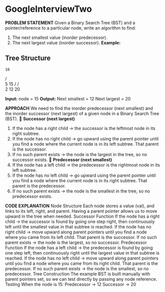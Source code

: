 # GoogleInterviewTwo
**PROBLEM STATEMENT**
Given a Binary Search Tree (BST) and a pointer/reference to a particular node, write an algorithm to find:
1. The next smallest value (inorder predecessor).
2. The next largest value (inorder successor).
**Example:**
## Tree Structure

    10
   /  \
  5    15
 /     / \
2    12  20


**Input:** 
node = 15
**Output:**
Next smallest = 12
Next largest = 20

**APPROACH**
We need to find the inorder predecessor (next smallest) and the inorder successor (next largest) of a given node in a Binary Search Tree (BST).
🔹 **Successor (next largest)**
1. If the node has a right child → the successor is the leftmost node in its right subtree.
2. If the node has no right child → go upward using the parent pointer until you find a node where the current node is in its left subtree. That parent is the successor.
3. If no such parent exists → the node is the largest in the tree, so no successor exists.
🔹 **Predecessor (next smallest)**
1. If the node has a left child → the predecessor is the rightmost node in its left subtree.
2. If the node has no left child → go upward using the parent pointer until you find a node where the current node is in its right subtree. That parent is the predecessor.
3. If no such parent exists → the node is the smallest in the tree, so no predecessor exists.

**CODE EXPLANATION**
Node Structure
Each node stores a value (val), and links to its left, right, and parent.
Having a parent pointer allows us to move upward in the tree when needed.
Successor Function
If the node has a right child → the successor is found by going one step right, then continuously left until the smallest value in that subtree is reached.
If the node has no right child → move upward along parent pointers until you find a node where you came from its left child. That parent is the successor.
If no such parent exists → the node is the largest, so no successor.
Predecessor Function
If the node has a left child → the predecessor is found by going one step left, then continuously right until the largest value in that subtree is reached.
If the node has no left child → move upward along parent pointers until you find a node where you came from its right child. That parent is the predecessor.
If no such parent exists → the node is the smallest, so no predecessor.
Tree Construction
The example BST is built manually with parent pointers set, so we can test directly by passing any node reference.
Testing
When the node is 15:
Predecessor → 12
Successor → 20
